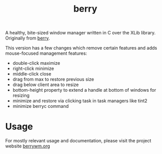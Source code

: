 <div align='center'>
    <h1>berry</h1><br>
</div>

A healthy, bite-sized window manager written in C over the XLib library.  Originally from [berry](https://github.com/JLErvin/berry).

This version has a few changes which remove certain features and adds mouse-focused management features:

* double-click maximize
* right-click minimize
* middle-click close
* drag from max to restore previous size
* drag below client area to resize
* bottom-height property to extend a handle at bottom of windows for resizing
* minimize and restore via clicking task in task managers like tint2
* minimize berryc command

# Usage

For mostly relevant usage and documentation, please visit the project website [berrywm.org](https://berrywm.org)
